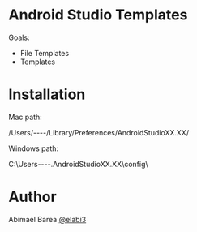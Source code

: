 # Android Studio Templates

Goals:

  - File Templates
  - Templates


# Installation

Mac path:

/Users/----/Library/Preferences/AndroidStudioXX.XX/

Windows path:

C:\Users\----\.AndroidStudioXX.XX\config\

# Author

Abimael Barea [@elabi3](https://github.com/elabi3)
